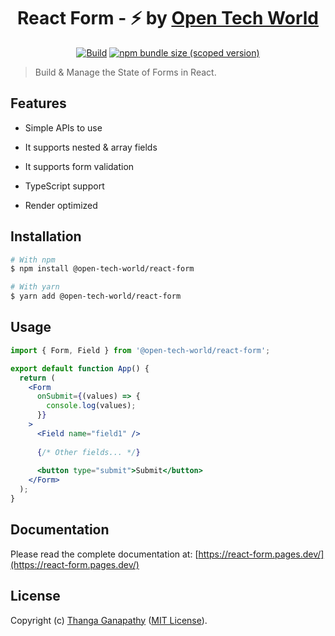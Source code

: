 <div align="center">

# React Form - ⚡ by [Open Tech World](https://open-tech-world.pages.dev/)

[![Build](https://github.com/open-tech-world/react-form/actions/workflows/build.yml/badge.svg)](https://github.com/open-tech-world/react-form/actions/workflows/build.yml)
[![npm bundle size (scoped version)](https://img.shields.io/bundlephobia/minzip/@open-tech-world/react-form/latest?label=Min%2BGZip)](https://bundlephobia.com/package/@open-tech-world/react-form)

</div>

> Build & Manage the State of Forms in React.

## Features

- Simple APIs to use

- It supports nested & array fields

- It supports form validation

- TypeScript support

- Render optimized

## Installation

```bash
# With npm
$ npm install @open-tech-world/react-form

# With yarn
$ yarn add @open-tech-world/react-form
```

## Usage

```jsx
import { Form, Field } from '@open-tech-world/react-form';

export default function App() {
  return (
    <Form
      onSubmit={(values) => {
        console.log(values);
      }}
    >
      <Field name="field1" />
      
      {/* Other fields... */}
      
      <button type="submit">Submit</button>
    </Form>
  );
}
```

## Documentation

Please read the complete documentation at: [https://react-form.pages.dev/](https://react-form.pages.dev/)

## License

Copyright (c) [Thanga Ganapathy](https://github.com/Thanga-Ganapathy) ([MIT License](../../LICENSE)).
